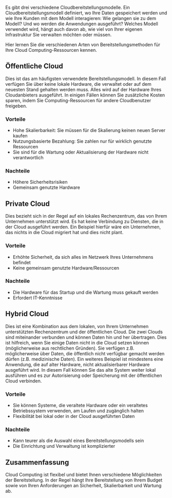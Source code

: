 Es gibt drei verschiedene Cloudbereitstellungsmodelle. Ein Cloudbereitstellungsmodell definiert, wo Ihre Daten gespeichert werden und wie Ihre Kunden mit dem Modell interagieren: Wie gelangen sie zu dem Modell? Und wo werden die Anwendungen ausgeführt? Welches Modell verwendet wird, hängt auch davon ab, wie viel von Ihrer eigenen Infrastruktur Sie verwalten möchten oder müssen.

Hier lernen Sie die verschiedenen Arten von Bereitstellungsmethoden für Ihre Cloud Computing-Ressourcen kennen. 

## <a name="public-cloud"></a>Öffentliche Cloud

Dies ist das am häufigsten verwendete Bereitstellungsmodell. In diesem Fall verfügen Sie über keine lokale Hardware, die verwaltet oder auf dem neuesten Stand gehalten werden muss. Alles wird auf der Hardware Ihres Cloudanbieters ausgeführt. In einigen Fällen können Sie zusätzliche Kosten sparen, indem Sie Computing-Ressourcen für andere Cloudbenutzer freigeben. 

### <a name="advantages"></a>Vorteile

- Hohe Skalierbarkeit: Sie müssen für die Skalierung keinen neuen Server kaufen
- Nutzungsbasierte Bezahlung: Sie zahlen nur für wirklich genutzte Ressourcen
- Sie sind für die Wartung oder Aktualisierung der Hardware nicht verantwortlich

### <a name="disadvantages"></a>Nachteile

- Höhere Sicherheitsrisiken
- Gemeinsam genutzte Hardware

## <a name="private-cloud"></a>Private Cloud

Dies bezieht sich in der Regel auf ein lokales Rechenzentrum, das von Ihrem Unternehmen unterstützt wird. Es hat keine Verbindung zu Diensten, die in der Cloud ausgeführt werden. Ein Beispiel hierfür wäre ein Unternehmen, das nichts in die Cloud migriert hat und dies nicht plant.

### <a name="advantages"></a>Vorteile

- Erhöhte Sicherheit, da sich alles im Netzwerk Ihres Unternehmens befindet
- Keine gemeinsam genutzte Hardware/Ressourcen

### <a name="disadvantages"></a>Nachteile

- Die Hardware für das Startup und die Wartung muss gekauft werden
- Erfordert IT-Kenntnisse

## <a name="hybrid-cloud"></a>Hybrid Cloud

Dies ist eine Kombination aus dem lokalen, von Ihrem Unternehmen unterstützten Rechenzentrum und der öffentlichen Cloud. Die zwei Clouds sind miteinander verbunden und können Daten hin und her übertragen. Dies ist hilfreich, wenn Sie einige Daten nicht in die Cloud setzen können (möglicherweise aus rechtlichen Gründen). Sie verfügen z.B. möglicherweise über Daten, die öffentlich nicht verfügbar gemacht werden dürfen (z.B. medizinische Daten). Ein weiteres Beispiel ist mindestens eine Anwendung, die auf alter Hardware, nicht aktualisierbarer Hardware ausgeführt wird. In diesem Fall können Sie das alte System weiter lokal ausführen und es zur Autorisierung oder Speicherung mit der öffentlichen Cloud verbinden.

### <a name="advantages"></a>Vorteile

- Sie können Systeme, die veraltete Hardware oder ein veraltetes Betriebssystem verwenden, am Laufen und zugänglich halten
- Flexibilität bei lokal oder in der Cloud ausgeführten Daten

### <a name="disadvantages"></a>Nachteile

- Kann teurer als die Auswahl eines Bereitstellungsmodells sein
- Die Einrichtung und Verwaltung ist komplizierter

## <a name="summary"></a>Zusammenfassung

Cloud Computing ist flexibel und bietet Ihnen verschiedene Möglichkeiten der Bereitstellung. In der Regel hängt Ihre Bereitstellung von Ihrem Budget sowie von Ihren Anforderungen an Sicherheit, Skalierbarkeit und Wartung ab.